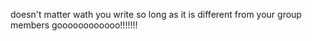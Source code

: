 doesn't matter wath you write so long as it is different from your group members
goooooooooooo!!!!!!!
